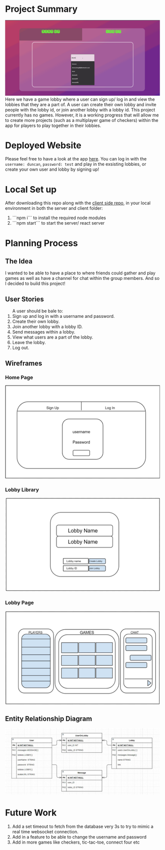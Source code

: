 # Project Summary 
![alt-text](https://github.com/duncan0801/boolean-uk-solo-project-server/blob/master/game-lobby-recording.gif?raw=true)
Here we have a game lobby where a user can sign up/ log in and view the lobbies that they are a part of. A user can create their own lobby and invite people with the lobby id, or join another lobby with a lobby id. This project currently has no games. However, it is a working progress that will allow me to create more projects (such as a multiplayer game of checkers) within the app for players to play together in their lobbies.

# Deployed Website
Please feel free to have a look at the app <a href="https://social-game-lobby.netlify.app/">here</a>. You can log in with the ``username: duncan``, ``password: test`` and play in the exsisting lobbies, or create your own user and lobby by signing up!

# Local Set up
After downloading this repo along with the <a href="https://github.com/duncan0801/boolean-uk-solo-project-client">client side repo</a>, in your local environment in both the server and client folder:
<ol>
  <li>```npm i``` to install the required node modules</li>
  <li>```npm start``` to start the server/ react server</li>
</ol>

# Planning Process

## The Idea
I wanted to be able to have a place to where friends could gather and play games as well as have a channel for chat within the group members. And so I decided to build this project!

## User Stories 
<ol>
A user should be bale to:
  <li>Sign up and log in with a username and password.</li>
  <li>Create their own lobby.</li>
  <li>Join another lobby with a lobby ID.</li>
  <li>Send messages within a lobby.</li>
  <li>View what users are a part of the lobby.</li>
  <li>Leave the lobby.</li>
  <li>Log out.</li>
</ol>

## Wireframes

  ### Home Page
 ![alt-text](https://github.com/duncan0801/boolean-uk-solo-project-server/blob/master/src/ReadMe%20Stuff/Home%20page%20Wireframe.JPG?raw=true)
  ### Lobby Library
 ![alt-text](https://github.com/duncan0801/boolean-uk-solo-project-server/blob/master/src/ReadMe%20Stuff/Lobby%20Library%20Wireframe.JPG?raw=true)
  ### Lobby Page
 ![alt-text](https://github.com/duncan0801/boolean-uk-solo-project-server/blob/master/src/ReadMe%20Stuff/Lobby%20Page%20Wireframe.JPG?raw=true)
 
## Entity Relationship Diagram

![alt-text](https://github.com/duncan0801/boolean-uk-solo-project-server/blob/master/src/ReadMe%20Stuff/Data%20Model.JPG?raw=true)

# Future Work

<ol>
  <li>Add a set timeout to fetch from the database very 3s to try to mimic a real time websocket connection.</li>
  <li>Add in a feature to be able to change the username and password</li>
  <li>Add in more games like checkers, tic-tac-toe, connect four etc</li>
</ol>


